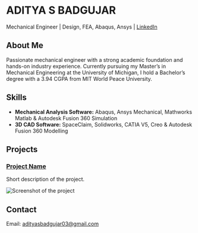 # ADITYA S BADGUJAR

Mechanical Engineer | Design, FEA, Abaqus, Ansys | [LinkedIn]([https://www.linkedin.com/in/adityasb02/])

## About Me

Passionate  mechanical engineer with a strong academic foundation and hands-on industry experience. Currently pursuing my Master’s in Mechanical Engineering at the University of Michigan, I hold a Bachelor’s degree with a 3.94 CGPA from MIT World Peace University.

## Skills

* **Mechanical Analysis Software:** Abaqus, Ansys Mechanical, Mathworks Matlab &  Autodesk Fusion 360 Simulation
* **3D CAD Software:** SpaceClaim, Solidworks, CATIA V5, Creo & Autodesk Fusion 360 Modelling

## Projects

### [Project Name](link-to-project-repo)

Short description of the project.

![Screenshot of the project](link-to-screenshot.png)

## Contact

Email: adityasbadgujar03@gmail.com
